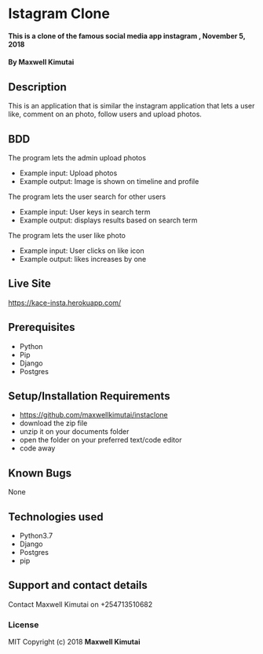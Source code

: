 # Istagram Clone
#### This is a clone of the famous social media app instagram , November 5, 2018
#### By **Maxwell Kimutai**
## Description
This is an application that is similar the instagram application that lets a user like, comment on an photo, follow users and upload photos.
## BDD
The program lets the admin upload photos
* Example input: Upload photos
* Example output: Image is shown on timeline and profile

The program lets the user search for other users
* Example input: User keys in search term
* Example output: displays results based on search term

The program lets the user like photo
* Example input: User clicks on like icon
* Example output: likes increases by one

## Live Site
https://kace-insta.herokuapp.com/

## Prerequisites
* Python
* Pip
* Django
* Postgres

## Setup/Installation Requirements
* https://github.com/maxwellkimutai/instaclone
* download the zip file
* unzip it on your documents folder
* open the folder on your preferred text/code editor
* code away
## Known Bugs
None
## Technologies used
* Python3.7
* Django
* Postgres
* pip
## Support and contact details
Contact Maxwell Kimutai on +254713510682
### License
MIT
Copyright (c) 2018 **Maxwell Kimutai**
